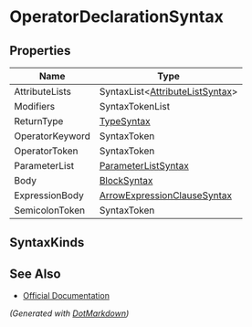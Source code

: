 # OperatorDeclarationSyntax

## Properties

| Name            | Type                                                          |
| --------------- | ------------------------------------------------------------- |
| AttributeLists  | SyntaxList\<[AttributeListSyntax](SyntaxList.md)>             |
| Modifiers       | SyntaxTokenList                                               |
| ReturnType      | [TypeSyntax](TypeSyntax.md)                                   |
| OperatorKeyword | SyntaxToken                                                   |
| OperatorToken   | SyntaxToken                                                   |
| ParameterList   | [ParameterListSyntax](ParameterListSyntax.md)                 |
| Body            | [BlockSyntax](BlockSyntax.md)                                 |
| ExpressionBody  | [ArrowExpressionClauseSyntax](ArrowExpressionClauseSyntax.md) |
| SemicolonToken  | SyntaxToken                                                   |

## SyntaxKinds

## See Also

* [Official Documentation](https://docs.microsoft.com/en-us/dotnet/api/microsoft.codeanalysis.csharp.syntax.operatordeclarationsyntax)


*\(Generated with [DotMarkdown](http://github.com/JosefPihrt/DotMarkdown)\)*